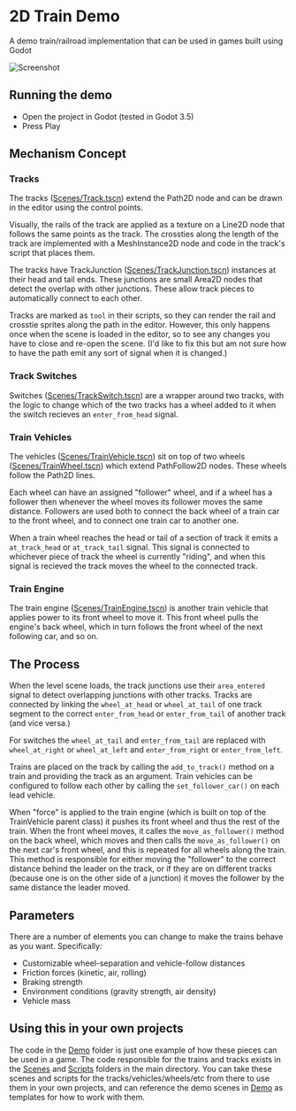 # 2D Train Demo
A demo train/railroad implementation that can be used in games built using Godot



![Screenshot](https://raw.githubusercontent.com/moonbench/simple-godot-train/master/Demo/Resources/Screenshot.png)

## Running the demo
* Open the project in Godot (tested in Godot 3.5)
* Press Play

## Mechanism Concept
### Tracks
The tracks ([Scenes/Track.tscn](Scenes/Track.tscn)) extend the Path2D node and can be drawn in the editor using the control points.

Visually, the rails of the track are applied as a texture on a Line2D node that follows the same points as the track. The crossties along the length of the track are implemented with a MeshInstance2D node and code in the track's script that places them.

The tracks have TrackJunction ([Scenes/TrackJunction.tscn](Scenes/TrackJunction.tscn)) instances at their head and tail ends. These junctions are small Area2D nodes that detect the overlap with other junctions. These allow track pieces to automatically connect to each other.

Tracks are marked as `tool` in their scripts, so they can render the rail and crosstie sprites along the path in the editor. However, this only happens once when the scene is loaded in the editor, so to see any changes you have to close and re-open the scene. (I'd like to fix this but am not sure how to have the path emit any sort of signal when it is changed.)

### Track Switches
Switches ([Scenes/TrackSwitch.tscn](Scenes/TrackSwitch.tscn)) are a wrapper around two tracks, with the logic to change which of the two tracks has a wheel added to it when the switch recieves an `enter_from_head` signal.

### Train Vehicles
The vehicles ([Scenes/TrainVehicle.tscn](Scenes/TrainVehicle.tscn)) sit on top of two wheels ([Scenes/TrainWheel.tscn](Scenes/TrainWheel.tscn)) which extend PathFollow2D nodes. These wheels follow the Path2D lines.

Each wheel can have an assigned "follower" wheel, and if a wheel has a follower then whenever the wheel moves its follower moves the same distance. Followers are used both to connect the back wheel of a train car to the front wheel, and to connect one train car to another one.

When a train wheel reaches the head or tail of a section of track it emits a `at_track_head` or `at_track_tail` signal. This signal is connected to whichever piece of track the wheel is currently "riding", and when this signal is recieved the track moves the wheel to the connected track.

### Train Engine
The train engine ([Scenes/TrainEngine.tscn](Scenes/TrainEngine.tscn)) is another train vehicle that applies power to its front wheel to move it. This front wheel pulls the engine's back wheel, which in turn follows the front wheel of the next following car, and so on.

## The Process
When the level scene loads, the track junctions use their `area_entered` signal to detect overlapping junctions with other tracks. Tracks are connected by linking the `wheel_at_head` or `wheel_at_tail` of one track segment to the correct `enter_from_head` or `enter_from_tail` of another track (and vice versa.) 

For switches the `wheel_at_tail` and `enter_from_tail` are replaced with `wheel_at_right` or `wheel_at_left` and `enter_from_right` or `enter_from_left`.

Trains are placed on the track by calling the `add_to_track()` method on a train and providing the track as an argument. Train vehicles can be configured to follow each other by calling the `set_follower_car()` on each lead vehicle.

When "force" is applied to the train engine (which is built on top of the TrainVehicle parent class) it pushes its front wheel and thus the rest of the train. When the front wheel moves, it calles the `move_as_follower()` method on the back wheel, which moves and then calls the `move_as_follower()` on the next car's front wheel, and this is repeated for all wheels along the train. This method is responsible for either moving the "follower" to the correct distance behind the leader on the track, or if they are on different tracks (because one is on the other side of a junction) it moves the follower by the same distance the leader moved.

## Parameters
There are a number of elements you can change to make the trains behave as you want. Specifically:
* Customizable wheel-separation and vehicle-follow distances
* Friction forces (kinetic, air, rolling)
* Braking strength
* Environment conditions (gravity strength, air density)
* Vehicle mass

## Using this in your own projects
The code in the [Demo](Demo) folder is just one example of how these pieces can be used in a game. The code responsible for the trains and tracks exists in the [Scenes](Scenes) and [Scripts](Scripts) folders in the main directory. You can take these scenes and scripts for the tracks/vehicles/wheels/etc from there to use them in your own projects, and can reference the demo scenes in [Demo](Demo) as templates for how to work with them.
